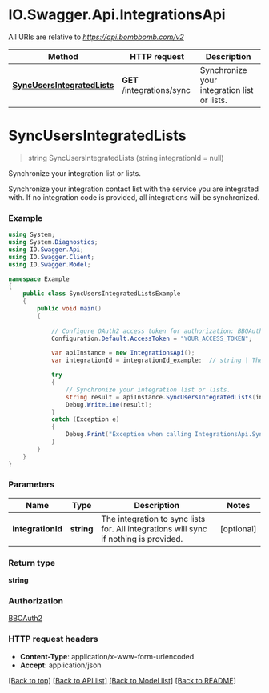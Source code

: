 # IO.Swagger.Api.IntegrationsApi

All URIs are relative to *https://api.bombbomb.com/v2*

Method | HTTP request | Description
------------- | ------------- | -------------
[**SyncUsersIntegratedLists**](IntegrationsApi.md#syncusersintegratedlists) | **GET** /integrations/sync | Synchronize your integration list or lists.


<a name="syncusersintegratedlists"></a>
# **SyncUsersIntegratedLists**
> string SyncUsersIntegratedLists (string integrationId = null)

Synchronize your integration list or lists.

Synchronize your integration contact list with the service you are integrated with. If no integration code is provided, all integrations will be synchronized.

### Example
```csharp
using System;
using System.Diagnostics;
using IO.Swagger.Api;
using IO.Swagger.Client;
using IO.Swagger.Model;

namespace Example
{
    public class SyncUsersIntegratedListsExample
    {
        public void main()
        {
            
            // Configure OAuth2 access token for authorization: BBOAuth2
            Configuration.Default.AccessToken = "YOUR_ACCESS_TOKEN";

            var apiInstance = new IntegrationsApi();
            var integrationId = integrationId_example;  // string | The integration to sync lists for. All integrations will sync if nothing is provided. (optional) 

            try
            {
                // Synchronize your integration list or lists.
                string result = apiInstance.SyncUsersIntegratedLists(integrationId);
                Debug.WriteLine(result);
            }
            catch (Exception e)
            {
                Debug.Print("Exception when calling IntegrationsApi.SyncUsersIntegratedLists: " + e.Message );
            }
        }
    }
}
```

### Parameters

Name | Type | Description  | Notes
------------- | ------------- | ------------- | -------------
 **integrationId** | **string**| The integration to sync lists for. All integrations will sync if nothing is provided. | [optional] 

### Return type

**string**

### Authorization

[BBOAuth2](../README.md#BBOAuth2)

### HTTP request headers

 - **Content-Type**: application/x-www-form-urlencoded
 - **Accept**: application/json

[[Back to top]](#) [[Back to API list]](../README.md#documentation-for-api-endpoints) [[Back to Model list]](../README.md#documentation-for-models) [[Back to README]](../README.md)

